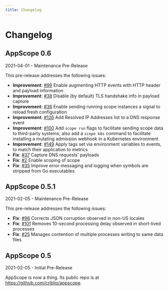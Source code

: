 ```yaml
---
title: Changelog
---
```


# Changelog

## AppScope 0.6

2021-04-01 - Maintenance Pre-Release

This pre-release addresses the following issues:

- **Improvement**: [#99](https://github.com/criblio/appscope/issues/99) Enable augmenting HTTP events with HTTP header and payload information
- **Improvement**: [#38](https://github.com/criblio/appscope/issues/38) Disable (by default) TLS handshake info in payload capture
- **Improvement**: [#36](https://github.com/criblio/appscope/issues/36) Enable sending running scope instances a signal to reload fresh configuration
- **Improvement**: [#126](https://github.com/criblio/appscope/issues/126) Add Resolved IP Addresses list to a DNS response event
- **Improvement**: [#100](https://github.com/criblio/appscope/issues/100) 
Add `scope run` flags to facilitate sending scope data to third-party systems; also add a `scope k8s` command to facilitate installing a mutating admission webhook in a Kubernetes environment
- **Improvement**: [#149](https://github.com/criblio/appscope/issues/149) 
Apply tags set via environment variables to events, to match their application to metrics
- **Fix**: [#37](https://github.com/criblio/appscope/issues/37) Capture DNS requests' payloads
- **Fix**: [#2](https://github.com/criblio/appscope/issues/2) Enable scoping of scope
- **Fix**: [#35](https://github.com/criblio/appscope/issues/35) Improve error messaging and logging when symbols are stripped from Go executables

## AppScope 0.5.1

2021-02-05 - Maintenance Pre-Release

This pre-release addresses the following issues:

- **Fix**: [#96](https://github.com/criblio/appscope/issues/96) Corrects JSON corruption observed in non-US locales
- **Fix**: [#101](https://github.com/criblio/appscope/issues/101) Removes 10-second processing delay observed in short-lived processes
- **Fix**: [#25](https://github.com/criblio/appscope/issues/25) Manages contention of multiple processes writing to same data files

## AppScope 0.5

2021-02-05 - Initial Pre-Release

AppScope is now a thing. Its public repo is at https://github.com/criblio/appscope.